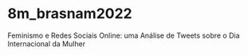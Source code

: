# 8m_brasnam2022
Feminismo e Redes Sociais Online: uma Análise de Tweets sobre o Dia Internacional da Mulher
